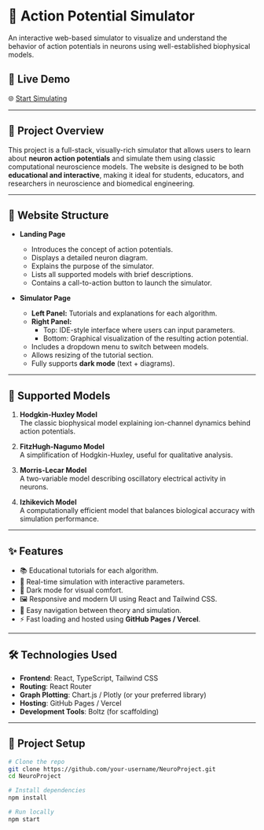 # 🧠 Action Potential Simulator

An interactive web-based simulator to visualize and understand the behavior of action potentials in neurons using well-established biophysical models.

## 🚀 Live Demo
🌐 [Start Simulating](https://neuro-project-cu2z.vercel.app/)

---

## 🧩 Project Overview

This project is a full-stack, visually-rich simulator that allows users to learn about **neuron action potentials** and simulate them using classic computational neuroscience models. The website is designed to be both **educational and interactive**, making it ideal for students, educators, and researchers in neuroscience and biomedical engineering.

---

## 🧱 Website Structure

- **Landing Page**
  - Introduces the concept of action potentials.
  - Displays a detailed neuron diagram.
  - Explains the purpose of the simulator.
  - Lists all supported models with brief descriptions.
  - Contains a call-to-action button to launch the simulator.

- **Simulator Page**
  - **Left Panel:** Tutorials and explanations for each algorithm.
  - **Right Panel:**
    - Top: IDE-style interface where users can input parameters.
    - Bottom: Graphical visualization of the resulting action potential.
  - Includes a dropdown menu to switch between models.
  - Allows resizing of the tutorial section.
  - Fully supports **dark mode** (text + diagrams).

---

## 🧮 Supported Models

1. **Hodgkin-Huxley Model**  
   The classic biophysical model explaining ion-channel dynamics behind action potentials.

2. **FitzHugh-Nagumo Model**  
   A simplification of Hodgkin-Huxley, useful for qualitative analysis.

3. **Morris-Lecar Model**  
   A two-variable model describing oscillatory electrical activity in neurons.

4. **Izhikevich Model**  
   A computationally efficient model that balances biological accuracy with simulation performance.

---

## ✨ Features

- 📚 Educational tutorials for each algorithm.
- 🧪 Real-time simulation with interactive parameters.
- 🌙 Dark mode for visual comfort.
- 🖼️ Responsive and modern UI using React and Tailwind CSS.
- 🧭 Easy navigation between theory and simulation.
- ⚡ Fast loading and hosted using **GitHub Pages / Vercel**.

---

## 🛠️ Technologies Used

- **Frontend**: React, TypeScript, Tailwind CSS
- **Routing**: React Router
- **Graph Plotting**: Chart.js / Plotly (or your preferred library)
- **Hosting**: GitHub Pages / Vercel
- **Development Tools**: Boltz (for scaffolding)

---

## 📂 Project Setup

```bash
# Clone the repo
git clone https://github.com/your-username/NeuroProject.git
cd NeuroProject

# Install dependencies
npm install

# Run locally
npm start

